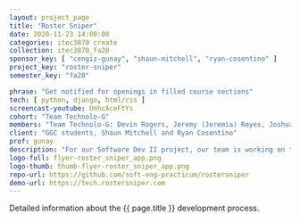 ```yaml
---
layout: project_page
title: "Roster Sniper"
date: 2020-11-23 14:00:00
categories: itec3870 create
collection: itec3870_fa20
sponsor_key: [ "cengiz-gunay", "shaun-mitchell", "ryan-cosentino" ]
project_key: "roster-sniper"
semester_key: "fa20"

phrase: "Get notified for openings in filled course sections"
tech: [ python, django, html/css ]
screencast-youtube: UnhcAceFtYs
cohort: "Team Technolo-G"
members: "Team Technolo-G: Devin Rogers, Jeremy (Jeremia) Reyes, Joshua (Mart) Miller, Safiyullah (Safi) Khan"
client: "GGC students, Shaun Mitchell and Ryan Cosentino"
prof: gunay
description: "For our Software Dev II project, our team is working on the Roster Sniper website. The purpose of this site is to assist students in finding and getting a spot in classes that they want and that best suit their needs, and the end goal is to help remove some of the stress that students have when picking courses. Traditionally, students would have to constantly check back on the course registration website if a class they want or need has any open spots. However, with Roster Sniper, students can now simply select classes that to “watch,” and they will be notified as soon as a spot opens up in that section."
logo-full: flyer-roster_sniper_app.png
logo-thumb: thumb-flyer-roster_sniper_app.png
repo-url: https://github.com/soft-eng-practicum/rostersniper
demo-url: https://tech.rostersniper.com
---
```


Detailed information about the {{ page.title }} development process.

<!-- lightgallery -->
<script src="https://code.jquery.com/jquery-2.2.4.min.js"></script>
<script src="https://cdn.jsdelivr.net/lightgallery/1.3.7/js/lightgallery.min.js"></script>
<script src="https://cdn.jsdelivr.net/g/lg-zoom"></script>

<script type="text/javascript">
    $(document).ready(function() {
    $("body").lightGallery({
    zoom: true,
    selector: 'a#lightgallery',
    selectWithin: 'body'
    });
    });
</script>

[ggc]: http://www.ggc.edu
[gunay-ggc]: http://www.ggc.edu/about-ggc/directory/cengiz-gunay
[doloc-ggc]: http://www.ggc.edu/about-ggc/directory/anca-doloc-mihu
